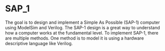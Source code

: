 # SAP_1

The goal is to design and implement a Simple As Possible (SAP-1) computer using ModelSim and Verilog. The SAP-1 design is a great way to understand how a computer works at the fundamental level. To implement SAP-1, there are multiple methods. One method is to model it is using a hardware descriptive language like Verilog.

